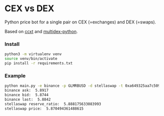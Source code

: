 CEX vs DEX
===

Python price bot for a single pair on CEX (=exchanges) and DEX (=swaps).

Based on [ccxt](https://github.com/ccxt/ccxt) and [multidex-python](https://github.com/0xfffangel/multidex-python).

### Install
```bash
python3 -m virtualenv venv
source venv/bin/activate
pip install -r requirements.txt
```

### Example
```bash
python main.py -e binance -p GLMRBUSD -d stellaswap -t 0xa649325aa7c5093d12d6f98eb4378deae68ce23f
binance ask:  5.8917
binance bid:  5.8744
binance last:  5.8842
stellaswap reserve_ratio:  5.888175633083993
stellaswap price:  5.870494361488615
```